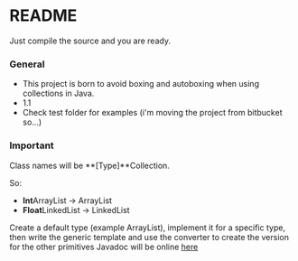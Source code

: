 # README #

Just compile the source and you are ready.

### General ###

* This project is born to avoid boxing and autoboxing when using collections in Java.
* 1.1
* Check test folder for examples (i'm moving the project from bitbucket so...)

### Important ###

Class names will be **[Type]**Collection.

So:

- **Int**ArrayList -> ArrayList<Integer>
- **Float**LinkedList -> LinkedList<Float>

Create a default type (example ArrayList), implement it for a specific type, then write the generic template and use the converter to create the version for the other primitives
Javadoc will be online [here](http://revonline.comuf.com/javadoc/primitivecollections/1/)
